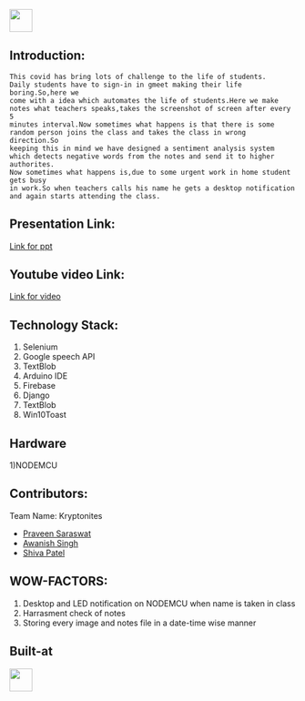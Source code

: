 <p align="center">
</p>

<a href="https://enyugma.iiitbh.ac.in/"> <img src="https://enyugma.iiitbh.ac.in/img/enugma%20introduction.png" height=40px> </a>


## Introduction:
    This covid has bring lots of challenge to the life of students.
    Daily students have to sign-in in gmeet making their life boring.So,here we
    come with a idea which automates the life of students.Here we make
    notes what teachers speaks,takes the screenshot of screen after every 5
    minutes interval.Now sometimes what happens is that there is some
    random person joins the class and takes the class in wrong direction.So
    keeping this in mind we have designed a sentiment analysis system
    which detects negative words from the notes and send it to higher authorites.
    Now sometimes what happens is,due to some urgent work in home student gets busy
    in work.So when teachers calls his name he gets a desktop notification
    and again starts attending the class.


  
## Presentation Link:
  <a href="https://docs.google.com/presentation/d/1eEPMoU6rK2aXy5mpknInf0O4vliBzu3W_ohzsjTFPiw/edit">Link for ppt </a>

## Youtube video Link:
  <a href="https://drive.google.com/file/d/1ruVgXVeG0oyaTeiDWUAWPqZZvduvAqeV/view">Link for video </a>


## Technology Stack:
  1) Selenium
  2) Google speech API
  3) TextBlob
  4) Arduino IDE
  5) Firebase
  6) Django
  7) TextBlob
  8) Win10Toast
## Hardware
  1)NODEMCU

## Contributors:

Team Name: Kryptonites

* [Praveen Saraswat](https://github.com/SaraswatPraveen)
* [Awanish Singh](https://github.com/ak-1-1)
* [Shiva Patel](https://github.com/Professorsergiolcdp)

## WOW-FACTORS:
  1) Desktop and LED notification on NODEMCU when name is taken in class
  2) Harrasment check of notes
  3) Storing every image and notes file in a date-time wise manner
## Built-at
  <a href="https://enyugma.iiitbh.ac.in/"> <img src="https://enyugma.iiitbh.ac.in/img/enugma%20introduction.png" height=40px> </a>
